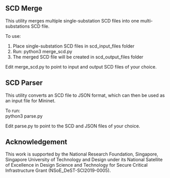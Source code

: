 ## SCD Merge

This utility merges multiple single-substation SCD files into one multi-substations SCD file.

To use:
1) Place single-substation SCD files in scd_input_files folder
2) Run: python3 merge_scd.py
3) The merged SCD file will be created in scd_output_files folder

Edit merge_scd.py to point to input and output SCD files of your choice.

## SCD Parser

This utility converts an SCD file to JSON format, which can then be used as an input file for Mininet.

To run:  
python3 parse.py

Edit parse.py to point to the SCD and JSON files of your choice.

## Acknowledgement

This work is supported by the National Research Foundation, Singapore, Singapore University of Technology and Design under its National Satellite of Excellence in Design Science and Technology for Secure Critical Infrastructure Grant (NSoE_DeST-SCI2019-0005).
